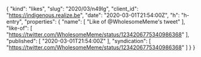 {
  "kind": "likes",
  "slug": "2020/03/n49lg",
  "client_id": "https://indigenous.realize.be",
  "date": "2020-03-01T21:54:00Z",
  "h": "h-entry",
  "properties": {
    "name": [
      "Like of @WholesomeMeme's tweet"
    ],
    "like-of": [
      "https://twitter.com/WholesomeMeme/status/1234206775340986368"
    ],
    "published": [
      "2020-03-01T21:54:00Z"
    ],
    "syndication": [
      "https://twitter.com/WholesomeMeme/status/1234206775340986368"
    ]
  }
}
